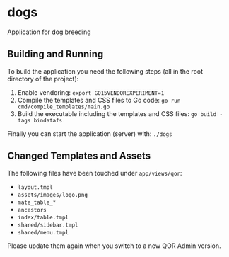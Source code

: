 # dogs
Application for dog breeding

## Building and Running

To build the application you need the following steps (all in the root directory of the project):

1. Enable vendoring: `export GO15VENDOREXPERIMENT=1`
1. Compile the templates and CSS files to Go code: `go run cmd/compile_templates/main.go`
1. Build the executable including the templates and CSS files: `go build -tags bindatafs`

Finally you can start the application (server) with: `./dogs`

## Changed Templates and Assets

The following files have been touched under `app/views/qor`:

* `layout.tmpl`
* `assets/images/logo.png`
* `mate_table_*`
* `ancestors`
* `index/table.tmpl`
* `shared/sidebar.tmpl`
* `shared/menu.tmpl`

Please update them again when you switch to a new QOR Admin version.
